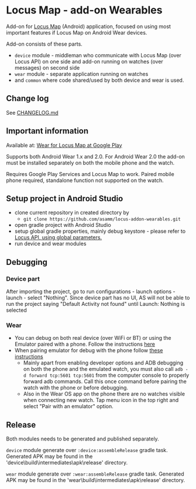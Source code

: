 # Locus Map - add-on Wearables

Add-on for [Locus Map](http://www.locusmap.eu) (Android) application, focused on using most important features if Locus Map on Android Wear devices.

Add-on consists of these parts.

- `device` module - middleman who communicate with Locus Map (over Locus API) on one side and add-on running on watches (over messages) on second side
- `wear` module - separate application running on watches
- and `common` where code shared/used by both device and wear is used.

## Change log
See [CHANGELOG.md](CHANGELOG.md)

## Important information

Available at: [Wear for Locus Map at Google Play](https://play.google.com/store/apps/details?id=com.asamm.locus.addon.wear)

Supports both Android Wear 1.x and 2.0. For Android Wear 2.0 the add-on must be installed separately on both the mobile phone and the watch.

Requires Google Play Services and Locus Map to work. Paired mobile phone required, standalone function not supported on the watch.

## Setup project in Android Studio

- clone current repository in created directory by
  - `git clone https://github.com/asamm/locus-addon-wearables.git`
- open gradle project with Android Studio
- setup global gradle properties, mainly debug keystore - please refer to [Locus API, using global parameters.](https://github.com/asamm/locus-api/wiki/Adding-Locus-API-to-project#using-global-parameters)
- run device and wear modules

## Debugging 

### Device part
After importing the project, go to run configurations - launch options - launch - select "Nothing". Since device part has no UI, AS will not be able to run the project saying "Default Activity not found" until Launch: Nothing is selected

### Wear
- You can debug on both real device (over WiFi or BT) or using the Emulator paired with a phone. Follow the instructions [here](https://developer.android.com/training/wearables/apps/debugging)
- When pairing emulator for debug with the phone follow [these instructions](https://developer.android.com/training/wearables/apps/creating)
   - Mainly apart from enabling developer options and ADB debugging on both the phone and the emulated watch, you must also call ```adb -d forward tcp:5601 tcp:5601``` from the computer console to properly forward adb commands. Call this once command before pairing the watch with the phone or before debugging.
   - Also in the Wear OS app on the phone there are no watches visible when connecting new watch. Tap menu icon in the top right and select "Pair with an emulator" option.

## Release
Both modules needs to be generated and published separately.

`device` module generate over `:device:assembleRelease` gradle task. Generated APK may be found in the 'device\build\intermediates\apk\release\' directory.

`wear` module generate over `:wear:assembleRelease` gradle task. Generated APK may be found in the 'wear\build\intermediates\apk\release\' directory.